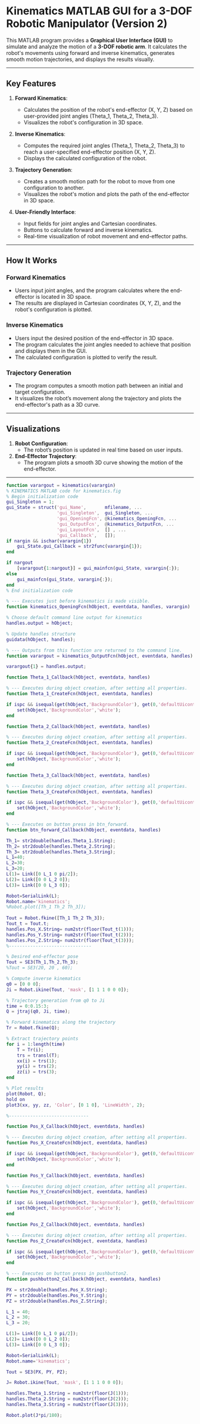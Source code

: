 # Kinematics MATLAB GUI for a 3-DOF Robotic Manipulator (Version 2)

This MATLAB program provides a **Graphical User Interface (GUI)** to simulate and analyze the motion of a **3-DOF robotic arm**. It calculates the robot's movements using forward and inverse kinematics, generates smooth motion trajectories, and displays the results visually.

---

## Key Features

1. **Forward Kinematics**:
   - Calculates the position of the robot's end-effector (X, Y, Z) based on user-provided joint angles (Theta_1, Theta_2, Theta_3).
   - Visualizes the robot's configuration in 3D space.

2. **Inverse Kinematics**:
   - Computes the required joint angles (Theta_1, Theta_2, Theta_3) to reach a user-specified end-effector position (X, Y, Z).
   - Displays the calculated configuration of the robot.

3. **Trajectory Generation**:
   - Creates a smooth motion path for the robot to move from one configuration to another.
   - Visualizes the robot's motion and plots the path of the end-effector in 3D space.

4. **User-Friendly Interface**:
   - Input fields for joint angles and Cartesian coordinates.
   - Buttons to calculate forward and inverse kinematics.
   - Real-time visualization of robot movement and end-effector paths.
---

## How It Works

### **Forward Kinematics**
- Users input joint angles, and the program calculates where the end-effector is located in 3D space.
- The results are displayed in Cartesian coordinates (X, Y, Z), and the robot's configuration is plotted.

### **Inverse Kinematics**
- Users input the desired position of the end-effector in 3D space.
- The program calculates the joint angles needed to achieve that position and displays them in the GUI.
- The calculated configuration is plotted to verify the result.

### **Trajectory Generation**
- The program computes a smooth motion path between an initial and target configuration.
- It visualizes the robot’s movement along the trajectory and plots the end-effector's path as a 3D curve.
---

## Visualizations
1. **Robot Configuration**:
   - The robot’s position is updated in real time based on user inputs.
2. **End-Effector Trajectory**:
   - The program plots a smooth 3D curve showing the motion of the end-effector.
---
```matlab
function varargout = kinematics(varargin)
% KINEMATICS MATLAB code for kinematics.fig
% Begin initialization code 
gui_Singleton = 1;
gui_State = struct('gui_Name',       mfilename, ...
                   'gui_Singleton',  gui_Singleton, ...
                   'gui_OpeningFcn', @kinematics_OpeningFcn, ...
                   'gui_OutputFcn',  @kinematics_OutputFcn, ...
                   'gui_LayoutFcn',  [] , ...
                   'gui_Callback',   []);
if nargin && ischar(varargin{1})
    gui_State.gui_Callback = str2func(varargin{1});
end

if nargout
    [varargout{1:nargout}] = gui_mainfcn(gui_State, varargin{:});
else
    gui_mainfcn(gui_State, varargin{:});
end
% End initialization code 

% --- Executes just before kinematics is made visible.
function kinematics_OpeningFcn(hObject, eventdata, handles, varargin)

% Choose default command line output for kinematics
handles.output = hObject;

% Update handles structure
guidata(hObject, handles);

% --- Outputs from this function are returned to the command line.
function varargout = kinematics_OutputFcn(hObject, eventdata, handles) 

varargout{1} = handles.output;

function Theta_1_Callback(hObject, eventdata, handles)

% --- Executes during object creation, after setting all properties.
function Theta_1_CreateFcn(hObject, eventdata, handles)

if ispc && isequal(get(hObject,'BackgroundColor'), get(0,'defaultUicontrolBackgroundColor'))
    set(hObject,'BackgroundColor','white');
end

function Theta_2_Callback(hObject, eventdata, handles)

% --- Executes during object creation, after setting all properties.
function Theta_2_CreateFcn(hObject, eventdata, handles)

if ispc && isequal(get(hObject,'BackgroundColor'), get(0,'defaultUicontrolBackgroundColor'))
    set(hObject,'BackgroundColor','white');
end

function Theta_3_Callback(hObject, eventdata, handles)

% --- Executes during object creation, after setting all properties.
function Theta_3_CreateFcn(hObject, eventdata, handles)

if ispc && isequal(get(hObject,'BackgroundColor'), get(0,'defaultUicontrolBackgroundColor'))
    set(hObject,'BackgroundColor','white');
end

% --- Executes on button press in btn_forward.
function btn_forward_Callback(hObject, eventdata, handles)

Th_1= str2double(handles.Theta_1.String);
Th_2= str2double(handles.Theta_2.String);
Th_3= str2double(handles.Theta_3.String);
L_1=40;
L_2=30;
L_3=20;
L(1)= Link([0 L_1 0 pi/2]);
L(2)= Link([0 0 L_2 0]);
L(3)= Link([0 0 L_3 0]);

Robot=SerialLink(L);
Robot.name='kinematics';
%Robot.plot([Th_1 Th_2 Th_3]);
 
Tout = Robot.fkine([Th_1 Th_2 Th_3]);
Tout_t = Tout.t;
handles.Pos_X.String= num2str(floor(Tout_t(1)));
handles.Pos_Y.String= num2str(floor(Tout_t(2)));
handles.Pos_Z.String= num2str(floor(Tout_t(3)));
%-------------------------------

% Desired end-effector pose
Tout = SE3(Th_1,Th_2,Th_3);
%Tout = SE3(20, 20 , 60);

% Compute inverse kinematics
q0 = [0 0 0];
Ji = Robot.ikine(Tout, 'mask', [1 1 1 0 0 0]);

% Trajectory generation from q0 to Ji
time = 0:0.15:3;
Q = jtraj(q0, Ji, time);

% Forward kinematics along the trajectory
Tr = Robot.fkine(Q);

% Extract trajectory points
for i = 1:length(time)
    T = Tr(i);
    trs = transl(T);
    xx(i) = trs(1);
    yy(i) = trs(2);
    zz(i) = trs(3);
end

% Plot results
plot(Robot, Q);
hold on 
plot3(xx, yy, zz, 'Color', [0 1 0], 'LineWidth', 2);

%------------------------------

function Pos_X_Callback(hObject, eventdata, handles)

% --- Executes during object creation, after setting all properties.
function Pos_X_CreateFcn(hObject, eventdata, handles)

if ispc && isequal(get(hObject,'BackgroundColor'), get(0,'defaultUicontrolBackgroundColor'))
    set(hObject,'BackgroundColor','white');
end

function Pos_Y_Callback(hObject, eventdata, handles)

% --- Executes during object creation, after setting all properties.
function Pos_Y_CreateFcn(hObject, eventdata, handles)

if ispc && isequal(get(hObject,'BackgroundColor'), get(0,'defaultUicontrolBackgroundColor'))
    set(hObject,'BackgroundColor','white');
end

function Pos_Z_Callback(hObject, eventdata, handles)

% --- Executes during object creation, after setting all properties.
function Pos_Z_CreateFcn(hObject, eventdata, handles)

if ispc && isequal(get(hObject,'BackgroundColor'), get(0,'defaultUicontrolBackgroundColor'))
    set(hObject,'BackgroundColor','white');
end

% --- Executes on button press in pushbutton2.
function pushbutton2_Callback(hObject, eventdata, handles)

PX = str2double(handles.Pos_X.String);
PY = str2double(handles.Pos_Y.String);
PZ = str2double(handles.Pos_Z.String);

L_1 = 40;
L_2 = 30;
L_3 = 20;

L(1)= Link([0 L_1 0 pi/2]);
L(2)= Link([0 0 L_2 0]);
L(3)= Link([0 0 L_3 0]);

Robot=SerialLink(L);
Robot.name='kinematics';

Tout = SE3(PX, PY, PZ); 

J= Robot.ikine(Tout, 'mask', [1 1 1 0 0 0]);

handles.Theta_1.String = num2str(floor(J(1)));
handles.Theta_2.String = num2str(floor(J(2)));
handles.Theta_3.String = num2str(floor(J(3)));

Robot.plot(J*pi/180);

   

